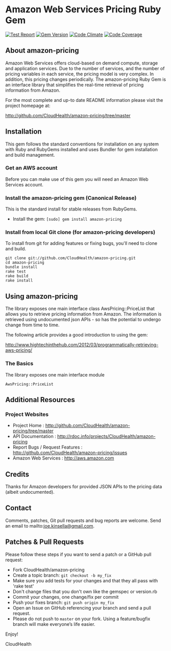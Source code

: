 Amazon Web Services Pricing Ruby Gem
====================================

[![Test Report](https://ci.solanolabs.com/cloudhealthtech/amazon-pricing/badges/branches/master)](https://ci.solanolabs.com/cloudhealthtech/amazon-pricing/suites/48198)
[![Gem Version](https://badge.fury.io/rb/amazon-pricing.svg)](http://badge.fury.io/rb/amazon-pricing)
[![Code Climate](https://codeclimate.com/github/CloudHealth/amazon-pricing/badges/gpa.svg)](https://codeclimate.com/github/CloudHealth/amazon-pricing)
[![Code Coverage](https://ci.solanolabs.com:443/cloudhealthtech/amazon-pricing/badges/branches/master?show_coverage=true)](https://ci.solanolabs.com:443/cloudhealthtech/amazon-pricing/suites/48198)

About amazon-pricing
--------------------

Amazon Web Services offers cloud-based on demand compute, storage and application services. Due to the number of services, and the number of pricing variables in each service, the pricing model is very complex. In addition, this pricing changes periodically. The amazon-pricing Ruby Gem is an interface library that simplifies the real-time retrieval of pricing information from Amazon.

For the most complete and up-to date README information please visit the project homepage at:

http://github.com/CloudHealth/amazon-pricing/tree/master

Installation
------------

This gem follows the standard conventions for installation on any system with Ruby and RubyGems installed and uses Bundler for gem installation and build management.

### Get an AWS account

Before you can make use of this gem you will need an Amazon Web Services account.

### Install the amazon-pricing gem (Canonical Release)

This is the standard install for stable releases from RubyGems.

* Install the gem: `[sudo] gem install amazon-pricing`

### Install from local Git clone (for amazon-pricing developers)

To install from git for adding features or fixing bugs, you'll need to clone and build.

```
git clone git://github.com/CloudHealth/amazon-pricing.git
cd amazon-pricing
bundle install
rake test
rake build
rake install
```

Using amazon-pricing
--------------------

The library exposes one main interface class AwsPricing::PriceList that allows you to retrieve pricing information from Amazon. The information is retrieved using undocumented json APIs - so has the potential to undergo change from time to time.

The following article provides a good introduction to using the gem:

http://www.hightechinthehub.com/2012/03/programmatically-retrieving-aws-pricing/

### The Basics

The library exposes one main interface module

```
AwsPricing::PriceList
```

Additional Resources
--------------------

### Project Websites

* Project Home : http://github.com/CloudHealth/amazon-pricing/tree/master
* API Documentation : http://rdoc.info/projects/CloudHealth/amazon-pricing
* Report Bugs / Request Features : http://github.com/CloudHealth/amazon-pricing/issues
* Amazon Web Services : http://aws.amazon.com

Credits
-------

Thanks for Amazon developers for provided JSON APIs to the pricing data (albeit undocumented).

Contact
-------

Comments, patches, Git pull requests and bug reports are welcome. Send an email to mailto:joe.kinsella@gmail.com.

Patches & Pull Requests
-----------------------

Please follow these steps if you want to send a patch or a GitHub pull request:

* Fork CloudHealth/amazon-pricing
* Create a topic branch: `git checkout -b my_fix`
* Make sure you add tests for your changes and that they all pass with 'rake test'
* Don't change files that you don't own like the gemspec or version.rb
* Commit your changes, one change/fix per commit
* Push your fixes branch: `git push origin my_fix`
* Open an Issue on GitHub referencing your branch and send a pull request.
* Please do not push to `master` on your fork. Using a feature/bugfix branch will make everyone’s life easier.

Enjoy!

CloudHealth
